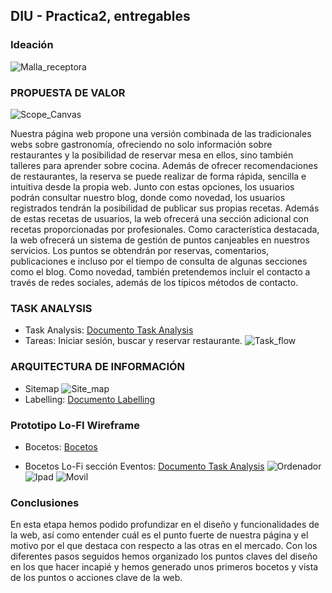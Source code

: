 ## DIU - Practica2, entregables

### Ideación
![Malla_receptora](MallaReceptora.png)

### PROPUESTA DE VALOR
![Scope_Canvas](ScopeCanvas.png)

Nuestra página web propone una versión combinada de las tradicionales webs sobre gastronomía, ofreciendo no solo información sobre restaurantes y la posibilidad de reservar mesa en ellos, sino también talleres para aprender sobre cocina. Además de ofrecer recomendaciones de restaurantes, la reserva se puede realizar de forma rápida, sencilla e intuitiva desde la propia web. Junto con estas opciones, los usuarios podrán consultar nuestro blog, donde como novedad, los usuarios registrados tendrán la posibilidad de publicar sus propias recetas. Además de estas recetas de usuarios, la web ofrecerá una sección adicional con recetas proporcionadas por profesionales. Como característica destacada, la web ofrecerá un sistema de gestión de puntos canjeables en nuestros servicios. Los puntos se obtendrán por reservas, comentarios, publicaciones e incluso por el tiempo de consulta de algunas secciones como el blog. Como novedad, también pretendemos incluir el contacto a través de redes sociales, además de los típicos métodos de contacto.

### TASK ANALYSIS
* Task Analysis:
[Documento Task Analysis](TaskAnalysis.pdf)
* Tareas: Iniciar sesión, buscar y reservar restaurante.
![Task_flow](UserFlow.png)


### ARQUITECTURA DE INFORMACIÓN

* Sitemap
![Site_map](SiteMap.png)
* Labelling:
[Documento Labelling](Labeling.pdf)


### Prototipo Lo-FI Wireframe 
* Bocetos:
[Bocetos](https://github.com/carmenqr/DIU/tree/master/P2/Bocetos)

* Bocetos Lo-Fi sección Eventos:
[Documento Task Analysis](Bocetos/BocetoEventos.pdf)
![Ordenador](Bocetos/BocetoEventosOrdenador.png)
![Ipad](Bocetos/BocetoEventosIpad.png)
![Movil](Bocetos/BocetoEventosMovil.png)

### Conclusiones  
En esta etapa hemos podido profundizar en el diseño y funcionalidades de la web, así como entender cuál es el punto fuerte de nuestra página y el motivo por el que destaca con respecto a las otras en el mercado. 
Con los diferentes pasos seguidos hemos organizado los puntos claves del diseño en los que hacer incapié y hemos generado unos primeros bocetos y vista de los puntos o acciones clave de la web. 
